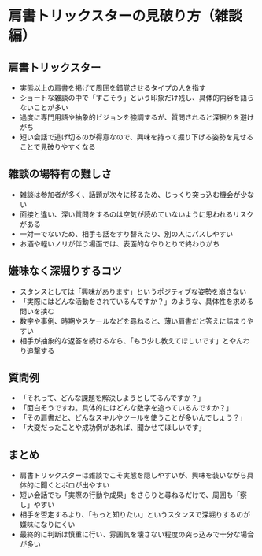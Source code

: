 # 肩書トリックスターの見破り方（雑談編）

## 肩書トリックスター
- 実態以上の肩書を掲げて周囲を錯覚させるタイプの人を指す
- ショートな雑談の中で「すごそう」という印象だけ残し、具体的内容を語らないことが多い
- 過度に専門用語や抽象的ビジョンを強調するが、質問されると深掘りを避けがち
- 短い会話で逃げ切るのが得意なので、興味を持って掘り下げる姿勢を見せることで見破りやすくなる

## 雑談の場特有の難しさ
- 雑談は参加者が多く、話題が次々に移るため、じっくり突っ込む機会が少ない
- 面接と違い、深い質問をするのは空気が読めていないように思われるリスクがある
- 一対一でないため、相手も話をすり替えたり、別の人にパスしやすい
- お酒や軽いノリが伴う場面では、表面的なやりとりで終わりがち

## 嫌味なく深堀りするコツ
- スタンスとしては「興味があります」というポジティブな姿勢を崩さない
- 「実際にはどんな活動をされているんですか？」のような、具体性を求める問いを挟む
- 数字や事例、時期やスケールなどを尋ねると、薄い肩書だと答えに詰まりやすい
- 相手が抽象的な返答を続けるなら、「もう少し教えてほしいです」とやんわり追撃する

## 質問例
- 「それって、どんな課題を解決しようとしてるんですか？」
- 「面白そうですね。具体的にはどんな数字を追っているんですか？」
- 「その肩書だと、どんなスキルやツールを使うことが多いんでしょう？」
- 「大変だったことや成功例があれば、聞かせてほしいです」

## まとめ
- 肩書トリックスターは雑談でこそ実態を隠しやすいが、興味を装いながら具体的に聞くとボロが出やすい
- 短い会話でも「実際の行動や成果」をさらりと尋ねるだけで、周囲も「察し」やすい
- 相手を否定するより、「もっと知りたい」というスタンスで深堀りするのが嫌味になりにくい
- 最終的に判断は慎重に行い、雰囲気を壊さない程度の突っ込みで十分な場合が多い
